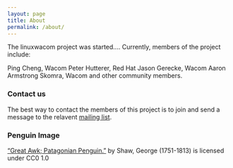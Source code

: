 ```yaml
---
layout: page
title: About
permalink: /about/
---
```


The linuxwacom project was started.... Currently, members of the project include:

Ping Cheng, Wacom
Peter Hutterer, Red Hat
Jason Gerecke, Wacom
Aaron Armstrong Skomra, Wacom
and other community members.

### Contact us

The best way to contact the members of this project is to join and send a message to the relavent [mailing list](https://github.com/linuxwacom/input-wacom/wiki/Mailing-lists-and-Support).


### Penguin Image

[“Great Awk; Patagonian Penguin.”](http://digitalcollections.nypl.org/items/a3915130-c6b7-012f-d5a8-58d385a7bc34) by Shaw, George (1751-1813) is licensed under CC0 1.0 
